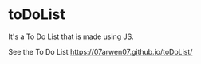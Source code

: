 # toDoList

It's a To Do List that is made using JS.

See the To Do List https://07arwen07.github.io/toDoList/
